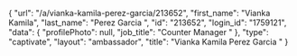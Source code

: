 {
    "url": "\/a\/vianka-kamila-perez-garcia\/213652",
    "first_name": "Vianka Kamila",
    "last_name": "Perez Garcia ",
    "id": "213652",
    "login_id": "1759121",
    "data": {
        "profilePhoto": null,
        "job_title": "Counter Manager "
    },
    "type": "captivate",
    "layout": "ambassador",
    "title": "Vianka Kamila Perez Garcia "
}